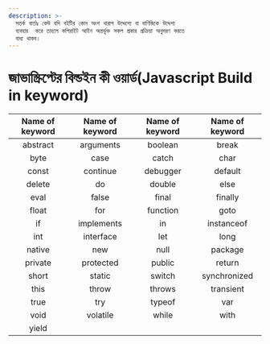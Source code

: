 ```yaml
---
description: >-
  সতর্ক বার্তাঃ কেউ যদি বইটির কোন অংশ খারাপ উদ্দেশ্যে বা বাণিজ্যিক উদ্দেশ্য
  ব্যবহার  করে তাহলে কপিরাইট আইন অন্তর্ভুক্ত সকল প্রকার প্রক্রিয়া অনুসরণ করতে
  বাধ্য থাকব।
---
```


# জাভাস্ক্রিপ্টের বিল্ডইন কী ওয়ার্ড(Javascript Build in keyword)



<table data-full-width="true"><thead><tr><th align="center">Name of keyword</th><th align="center">Name of keyword</th><th align="center">Name of keyword</th><th align="center">Name of keyword</th></tr></thead><tbody><tr><td align="center">abstract</td><td align="center">arguments</td><td align="center">boolean</td><td align="center">break</td></tr><tr><td align="center">byte</td><td align="center">case</td><td align="center">catch</td><td align="center">char</td></tr><tr><td align="center">const</td><td align="center">continue</td><td align="center">debugger</td><td align="center">default</td></tr><tr><td align="center">delete</td><td align="center">do</td><td align="center">double</td><td align="center">else</td></tr><tr><td align="center">eval</td><td align="center">false</td><td align="center">final</td><td align="center">finally</td></tr><tr><td align="center">float</td><td align="center">for</td><td align="center">function</td><td align="center">goto</td></tr><tr><td align="center">if</td><td align="center">implements</td><td align="center">in</td><td align="center">instanceof</td></tr><tr><td align="center">int</td><td align="center">interface</td><td align="center">let</td><td align="center">long</td></tr><tr><td align="center">native</td><td align="center">new</td><td align="center">null</td><td align="center">package</td></tr><tr><td align="center">private</td><td align="center">protected</td><td align="center">public</td><td align="center">return</td></tr><tr><td align="center">short</td><td align="center">static</td><td align="center">switch</td><td align="center">synchronized</td></tr><tr><td align="center">this</td><td align="center">throw</td><td align="center">throws</td><td align="center">transient</td></tr><tr><td align="center">true</td><td align="center">try</td><td align="center">typeof</td><td align="center">var</td></tr><tr><td align="center">void</td><td align="center">volatile</td><td align="center">while</td><td align="center">with</td></tr><tr><td align="center">yield</td><td align="center"></td><td align="center"></td><td align="center"></td></tr></tbody></table>
